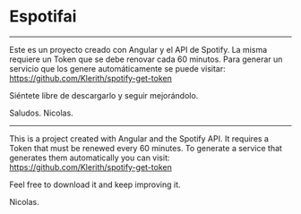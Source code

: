 # Espotifai
---
Este es un proyecto creado con Angular y el API de Spotify.
La misma requiere un Token que se debe renovar cada 60 minutos.
Para generar un servicio que los genere automáticamente se puede visitar: https://github.com/Klerith/spotify-get-token

Siéntete libre de descargarlo y seguir mejorándolo.


Saludos. 
Nicolas.

---------

This is a project created with Angular and the Spotify API.
It requires a Token that must be renewed every 60 minutes.
To generate a service that generates them automatically you can visit: https://github.com/Klerith/spotify-get-token

Feel free to download it and keep improving it.



Nicolas.
